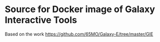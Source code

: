Source for Docker image of Galaxy Interactive Tools
===================================================

Based on the work https://github.com/65MO/Galaxy-E/tree/master/GIE
